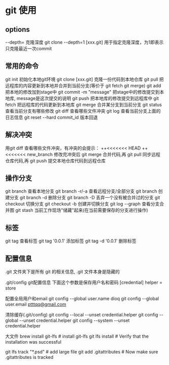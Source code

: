 # git 使用

## options

--depth=                            克隆深度
                                    git clone --depth=1 [xxx.git]       用于指定克隆深度，为1即表示只克隆最近一次commit

## 常用的命令

git init                            初始化本地git环境
git clone [xxx.git]                 克隆一份代码到本地仓库
git pull                            把远程库的内容更新到本地并合并到当前分支(等价于 git fetch  git merge)
git add <object file>               把本地的修改加到stage中
git commit -m "message"             把stage中的修改提交到本地库, message是这次提交的说明
git push                            把本地库的修改提交到远程库中
git fetch                           把远程库的代码更新到本地库
git merge <name>                    合并某分支到当前分支
git status                          查看当前分支有哪些修改
git diff                            查看哪些文件冲突
git log                             查看当前分支上面的日志信息
git reset --hard commit_id          版本回退

## 解决冲突

用git diff 查看哪些文件冲突，有冲突的会提示：
++<<<<<<< HEAD
++<<<<<<< new_branch
修改完冲突后 git merge 合并代码,再 git pull 同步远程仓库代码,再 git push 提交本地仓库代码到远程仓库

## 操作分支

git branch                          查看本地分支
git branch -r/-a                    查看远程分支/全部分支
git branch <name>                   创建分支
git branch -d <name>                删除分支
git branch -D <name>                丢弃一个没有被合并过的分支
git checkout <name>                 切换分支
git checkout -b <name>              创建并切换分支
git log --graph                     查看分支合并图
git stash                           当前工作现场"储藏"起来(在当前需要保存的分支进行操作)

## 标签

git tag                             查看标签
git tag '0.0.1'                     添加标签
git tag -d '0.0.1'                  删除标签

## 配置信息

.git 文件夹下是所有 git 的相关信息, .git 文件本身是隐藏的

.git/config                         git配置信息
下面这个参数是保存用户名和密码
[credential]
    helper = store

配置全局用户和email
git config --global user.name dioq
git config --global user.email <ptttqq@gmail.com>

清除缓存(.git/config)
git config --local --unset credential.helper
git config --global --unset credential.helper
git config --system --unset credential.helper

大文件
brew install git-lfs   # install git-lfs
git lfs install        # Verify that the installation was successful

git lfs track "*.psd"  # add large file
git add .gitattributes # Now make sure .gitattributes is tracked

